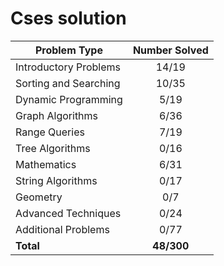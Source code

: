 # Cses solution

| Problem Type          | Number Solved |
|-----------------------|:-------------:|
| Introductory Problems |      14/19    |
| Sorting and Searching |      10/35    |
| Dynamic Programming   |      5/19     |
| Graph Algorithms      |      6/36     |
| Range Queries         |      7/19     |
| Tree Algorithms       |      0/16     |
| Mathematics           |      6/31     |
| String Algorithms     |      0/17     |
| Geometry              |      0/7      |
| Advanced Techniques   |      0/24     |
| Additional Problems   |      0/77     |
| **Total**             |   **48/300**  |
